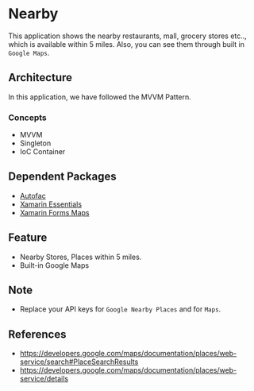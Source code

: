 # Nearby
This application shows the nearby restaurants, mall, grocery stores etc.., which is available within 5 miles. Also, you can see them through built in `Google Maps`.

## Architecture
In this application, we have followed the MVVM Pattern.

### Concepts

- MVVM
- Singleton
- IoC Container

## Dependent Packages

- [Autofac](https://www.nuget.org/packages/Autofac/)
- [Xamarin Essentials](https://www.nuget.org/packages/Xamarin.Essentials/)
- [Xamarin Forms Maps](https://www.nuget.org/packages/Xamarin.Forms.Maps/)

## Feature

* Nearby Stores, Places within 5 miles.
* Built-in Google Maps

## Note

- Replace your API keys for `Google Nearby Places` and for `Maps`.

## References

* https://developers.google.com/maps/documentation/places/web-service/search#PlaceSearchResults
* https://developers.google.com/maps/documentation/places/web-service/details
